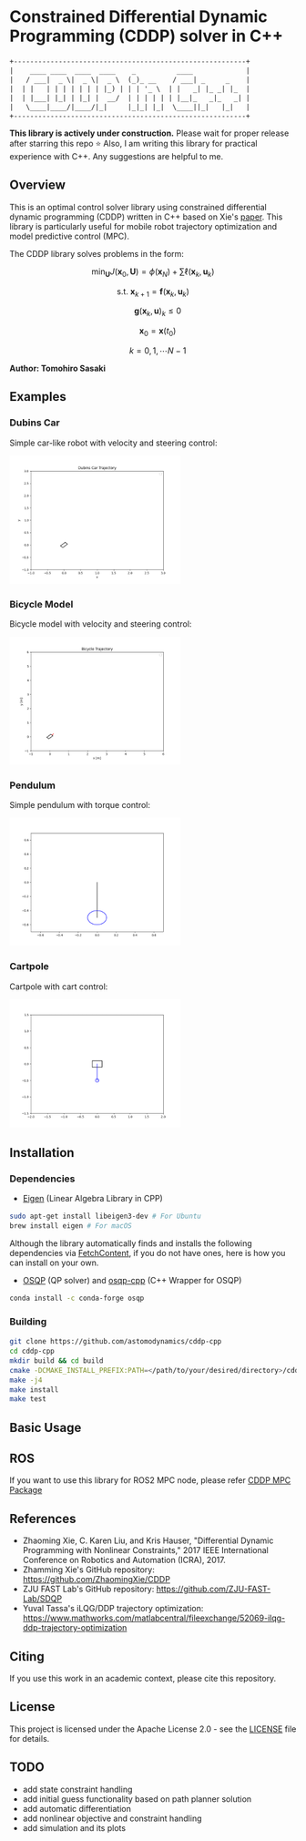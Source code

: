 # Constrained Differential Dynamic Programming (CDDP) solver in C++
```<span style="color:lightblue">
+---------------------------------------------------------+
|    ____ ____  ____  ____    _          ____             |
|   / ___|  _ \|  _ \|  _ \  (_)_ __    / ___| _     _    |
|  | |   | | | | | | | |_) | | | '_ \  | |   _| |_ _| |_  |
|  | |___| |_| | |_| |  __/  | | | | | | |__|_   _|_   _| |
|   \____|____/|____/|_|     |_|_| |_|  \____||_|   |_|   |
+---------------------------------------------------------+
```

**This library is actively under construction.** Please wait for proper release after starring this repo :star:
Also, I am writing this library for practical experience with C++. Any suggestions are helpful to me.

## Overview
This is an optimal control solver library using constrained differential dynamic programming (CDDP) written in C++ based on Xie's [paper](https://zhaomingxie.github.io/projects/CDDP/CDDP.pdf). This library is particularly useful for mobile robot trajectory optimization and model predictive control (MPC).

The CDDP library solves problems in the form:

$$
\min_{\mathbf{U}} J(\mathbf{x}_0, \mathbf{U}) = \phi(\mathbf{x}_N) + \sum \ell(\mathbf{x}_k,\mathbf{u}_k)
$$

$$
\mathrm{s.t.~}  \mathbf{x}_{k+1} = \mathbf{f}(\mathbf{x}_k,\mathbf{u}_k) 
$$

$$
\quad \mathbf{g}(\mathbf{x}_k,\mathbf{u})_k\leq 0
$$

$$
\quad {\mathbf{x}}_{0} = \mathbf{x}{(t_0)} 
$$

$$
\quad k = 0,1,\cdots N-1
$$

**Author: Tomohiro Sasaki** 

## Examples
### Dubins Car

Simple car-like robot with velocity and steering control:

<img src="results/tests/dubins_car.gif" width="300" alt="Dubins Car CDDP">

### Bicycle Model

Bicycle model with velocity and steering control:

<img src="results/tests/bicycle.gif" width="300" alt="Bicycle Model CDDP">

### Pendulum

Simple pendulum with torque control:

<img src="results/tests/pendulum.gif" width="300" alt="Pendulum CDDP">

### Cartpole

Cartpole with cart control:

<img src="results/tests/cartpole.gif" width="300" alt="Cartpole CDDP">

## Installation
### Dependencies
* [Eigen](https://formulae.brew.sh/formula/eigen) (Linear Algebra Library in CPP)
    
```bash
sudo apt-get install libeigen3-dev # For Ubuntu
brew install eigen # For macOS
```

Although the library automatically finds and installs the following dependencies via [FetchContent](https://cmake.org/cmake/help/latest/module/FetchContent.html), if you do not have ones, here is how you can install on your own.

* [OSQP](https://osqp.org/) (QP solver) and [osqp-cpp](https://github.com/google/osqp-cpp) (C++ Wrapper for OSQP)
```bash
conda install -c conda-forge osqp
```

### Building
```bash
git clone https://github.com/astomodynamics/cddp-cpp
cd cddp-cpp
mkdir build && cd build
cmake -DCMAKE_INSTALL_PREFIX:PATH=</path/to/your/desired/directory>/cddp ..
make -j4
make install
make test
```

## Basic Usage


## ROS 
If you want to use this library for ROS2 MPC node, please refer [CDDP MPC Package](https://github.com/astomodynamics/cddp_mpc_pkg)

## References
* Zhaoming Xie, C. Karen Liu, and Kris Hauser, "Differential Dynamic Programming with Nonlinear Constraints," 2017 IEEE International Conference on Robotics and Automation (ICRA), 2017.
* Zhamming Xie's GitHub repository: <https://github.com/ZhaomingXie/CDDP>
* ZJU FAST Lab's GitHub repository: <https://github.com/ZJU-FAST-Lab/SDQP>
* Yuval Tassa's iLQG/DDP trajectory optimization: <https://www.mathworks.com/matlabcentral/fileexchange/52069-ilqg-ddp-trajectory-optimization>

## Citing
If you use this work in an academic context, please cite this repository.

## License
This project is licensed under the Apache License 2.0 - see the [LICENSE](LICENSE) file for details.

## TODO
* add state constraint handling
* add initial guess functionality based on path planner solution
* add automatic differentiation
* add nonlinear objective and constraint handling
* add simulation and its plots
